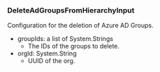 ### DeleteAdGroupsFromHierarchyInput
Configuration for the deletion of Azure AD Groups.

- groupIds: a list of System.Strings
  - The IDs of the groups to delete.
- orgId: System.String
  - UUID of the org.
